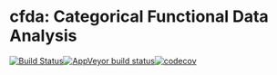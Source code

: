 # cfda: Categorical Functional Data Analysis

[![Build Status](https://travis-ci.com/modal-inria/cfda.svg)](https://travis-ci.com/modal-inria/cfda)[![AppVeyor build status](https://ci.appveyor.com/api/projects/status/github/modal-inria/cfda?branch=master&svg=true)](https://ci.appveyor.com/project/modal-inria/cfda)[![codecov](https://codecov.io/gh/modal-inria/cfda/branch/master/graphs/badge.svg)](https://codecov.io/gh/modal-inria/cfda) 
